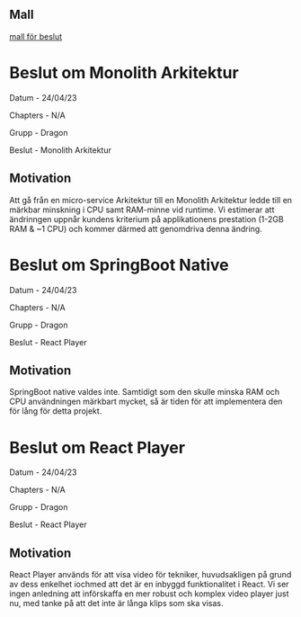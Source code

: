 ## Mall
[mall för beslut](../../Mallar/beslut.md)

# Beslut om Monolith Arkitektur


Datum - 24/04/23

Chapters - N/A

Grupp -  Dragon

Beslut - Monolith Arkitektur

## Motivation

Att gå från en micro-service Arkitektur till en Monolith Arkitektur ledde till en märkbar minskning i CPU samt RAM-minne vid runtime. Vi estimerar att ändrinngen uppnår kundens kriterium på applikationens prestation (1-2GB RAM & ~1 CPU) och kommer därmed att genomdriva denna ändring.

# Beslut om SpringBoot Native

Datum - 24/04/23

Chapters - N/A

Grupp -  Dragon

Beslut - React Player

## Motivation

SpringBoot native valdes inte. Samtidigt som den skulle minska RAM och CPU användningen märkbart mycket, så är tiden för att implementera den för lång för detta projekt. 


# Beslut om React Player

Datum - 24/04/23

Chapters - N/A

Grupp -  Dragon

Beslut - React Player

## Motivation

React Player används för att visa video för tekniker, huvudsakligen på grund av dess enkelhet iochmed att det är en inbyggd funktionalitet i React. Vi ser ingen anledning att införskaffa en mer robust och komplex video player just nu, med tanke på att det inte är långa klips som ska visas.


